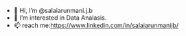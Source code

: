 - 👋 Hi, I’m @salaiarunmani.j.b
- 👀 I’m interested in Data Analasis.
- 📫  reach me:https://www.linkedin.com/in/salaiarunmanijb/
